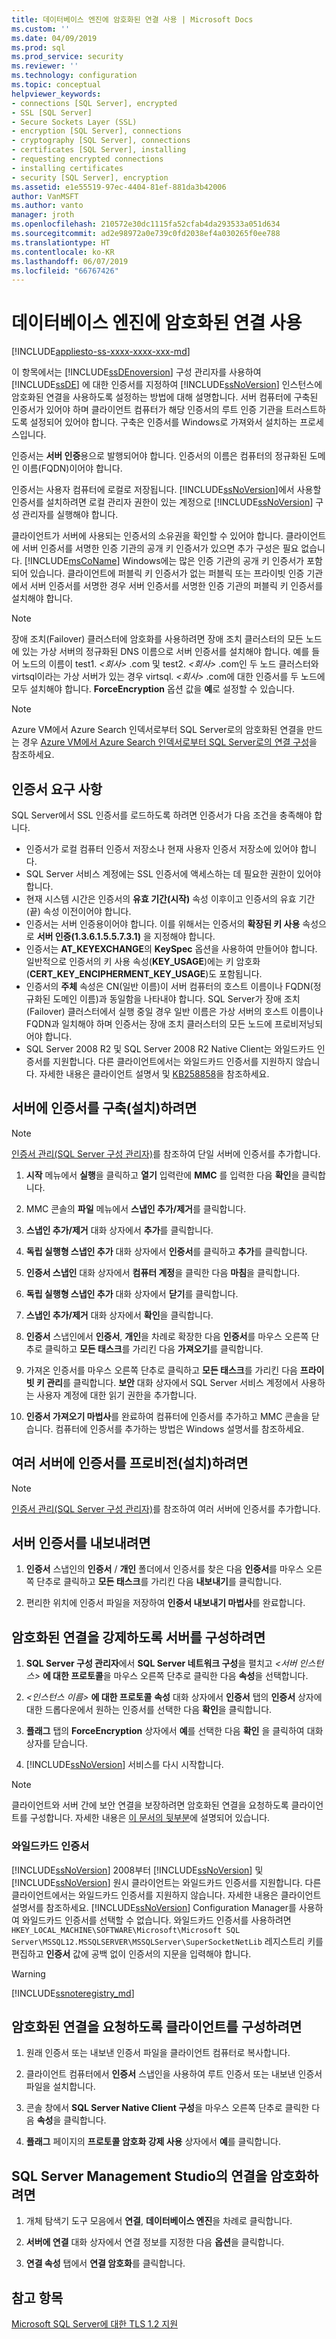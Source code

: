 ```yaml
---
title: 데이터베이스 엔진에 암호화된 연결 사용 | Microsoft Docs
ms.custom: ''
ms.date: 04/09/2019
ms.prod: sql
ms.prod_service: security
ms.reviewer: ''
ms.technology: configuration
ms.topic: conceptual
helpviewer_keywords:
- connections [SQL Server], encrypted
- SSL [SQL Server]
- Secure Sockets Layer (SSL)
- encryption [SQL Server], connections
- cryptography [SQL Server], connections
- certificates [SQL Server], installing
- requesting encrypted connections
- installing certificates
- security [SQL Server], encryption
ms.assetid: e1e55519-97ec-4404-81ef-881da3b42006
author: VanMSFT
ms.author: vanto
manager: jroth
ms.openlocfilehash: 210572e30dc1115fa52cfab4da293533a051d634
ms.sourcegitcommit: ad2e98972a0e739c0fd2038ef4a030265f0ee788
ms.translationtype: HT
ms.contentlocale: ko-KR
ms.lasthandoff: 06/07/2019
ms.locfileid: "66767426"
---
```

# <a name="enable-encrypted-connections-to-the-database-engine"></a>데이터베이스 엔진에 암호화된 연결 사용
[!INCLUDE[appliesto-ss-xxxx-xxxx-xxx-md](../../includes/appliesto-ss-xxxx-xxxx-xxx-md.md)]

  이 항목에서는 [!INCLUDE[ssDEnoversion](../../includes/ssdenoversion-md.md)] 구성 관리자를 사용하여 [!INCLUDE[ssDE](../../includes/ssde-md.md)] 에 대한 인증서를 지정하여 [!INCLUDE[ssNoVersion](../../includes/ssnoversion-md.md)] 인스턴스에 암호화된 연결을 사용하도록 설정하는 방법에 대해 설명합니다. 서버 컴퓨터에 구축된 인증서가 있어야 하며 클라이언트 컴퓨터가 해당 인증서의 루트 인증 기관을 트러스트하도록 설정되어 있어야 합니다. 구축은 인증서를 Windows로 가져와서 설치하는 프로세스입니다.  
  
 인증서는 **서버 인증**용으로 발행되어야 합니다. 인증서의 이름은 컴퓨터의 정규화된 도메인 이름(FQDN)이어야 합니다.  
  
 인증서는 사용자 컴퓨터에 로컬로 저장됩니다. [!INCLUDE[ssNoVersion](../../includes/ssnoversion-md.md)]에서 사용할 인증서를 설치하려면 로컬 관리자 권한이 있는 계정으로 [!INCLUDE[ssNoVersion](../../includes/ssnoversion-md.md)] 구성 관리자를 실행해야 합니다.

 클라이언트가 서버에 사용되는 인증서의 소유권을 확인할 수 있어야 합니다. 클라이언트에 서버 인증서를 서명한 인증 기관의 공개 키 인증서가 있으면 추가 구성은 필요 없습니다. [!INCLUDE[msCoName](../../includes/msconame-md.md)] Windows에는 많은 인증 기관의 공개 키 인증서가 포함되어 있습니다. 클라이언트에 퍼블릭 키 인증서가 없는 퍼블릭 또는 프라이빗 인증 기관에서 서버 인증서를 서명한 경우 서버 인증서를 서명한 인증 기관의 퍼블릭 키 인증서를 설치해야 합니다.  
  
> [!NOTE]  
> 장애 조치(Failover) 클러스터에 암호화를 사용하려면 장애 조치 클러스터의 모든 노드에 있는 가상 서버의 정규화된 DNS 이름으로 서버 인증서를 설치해야 합니다. 예를 들어 노드의 이름이 test1. *\<회사>* .com 및 test2. *\<회사>* .com인 두 노드 클러스터와 virtsql이라는 가상 서버가 있는 경우 virtsql. *\<회사>* .com에 대한 인증서를 두 노드에 모두 설치해야 합니다. **ForceEncryption** 옵션 값을 **예**로 설정할 수 있습니다.

> [!NOTE]
> Azure VM에서 Azure Search 인덱서로부터 SQL Server로의 암호화된 연결을 만드는 경우 [Azure VM에서 Azure Search 인덱서로부터 SQL Server로의 연결 구성](https://azure.microsoft.com/documentation/articles/search-howto-connecting-azure-sql-iaas-to-azure-search-using-indexers/)을 참조하세요. 

## <a name="certificate-requirements"></a>인증서 요구 사항

SQL Server에서 SSL 인증서를 로드하도록 하려면 인증서가 다음 조건을 충족해야 합니다.

- 인증서가 로컬 컴퓨터 인증서 저장소나 현재 사용자 인증서 저장소에 있어야 합니다.
- SQL Server 서비스 계정에는 SSL 인증서에 액세스하는 데 필요한 권한이 있어야 합니다.
- 현재 시스템 시간은 인증서의 **유효 기간(시작)** 속성 이후이고 인증서의 유효 기간(끝) 속성 이전이어야 합니다.
- 인증서는 서버 인증용이어야 합니다. 이를 위해서는 인증서의 **확장된 키 사용** 속성으로 **서버 인증(1.3.6.1.5.5.7.3.1)** 을 지정해야 합니다.
- 인증서는 **AT_KEYEXCHANGE**의 **KeySpec** 옵션을 사용하여 만들어야 합니다. 일반적으로 인증서의 키 사용 속성(**KEY_USAGE**)에는 키 암호화(**CERT_KEY_ENCIPHERMENT_KEY_USAGE**)도 포함됩니다.
- 인증서의 **주체** 속성은 CN(일반 이름)이 서버 컴퓨터의 호스트 이름이나 FQDN(정규화된 도메인 이름)과 동일함을 나타내야 합니다. SQL Server가 장애 조치(Failover) 클러스터에서 실행 중일 경우 일반 이름은 가상 서버의 호스트 이름이나 FQDN과 일치해야 하며 인증서는 장애 조치 클러스터의 모든 노드에 프로비저닝되어야 합니다.
- SQL Server 2008 R2 및 SQL Server 2008 R2 Native Client는 와일드카드 인증서를 지원합니다. 다른 클라이언트에서는 와일드카드 인증서를 지원하지 않습니다. 자세한 내용은 클라이언트 설명서 및 [KB258858](http://support.microsoft.com/kb/258858)을 참조하세요.

## <a name="to-provision-install-a-certificate-on-the-server"></a>서버에 인증서를 구축(설치)하려면  

> [!NOTE]
> [인증서 관리(SQL Server 구성 관리자)](manage-certificates.md)를 참조하여 단일 서버에 인증서를 추가합니다.
  
1. **시작** 메뉴에서 **실행**을 클릭하고 **열기** 입력란에 **MMC** 를 입력한 다음 **확인**을 클릭합니다.  
  
2. MMC 콘솔의 **파일** 메뉴에서 **스냅인 추가/제거**를 클릭합니다.  
  
3. **스냅인 추가/제거** 대화 상자에서 **추가**를 클릭합니다.  
  
4. **독립 실행형 스냅인 추가** 대화 상자에서 **인증서**를 클릭하고 **추가**를 클릭합니다.  
  
5. **인증서 스냅인** 대화 상자에서 **컴퓨터 계정**을 클릭한 다음 **마침**을 클릭합니다.  
  
6. **독립 실행형 스냅인 추가** 대화 상자에서 **닫기**를 클릭합니다.  
  
7. **스냅인 추가/제거** 대화 상자에서 **확인**을 클릭합니다.  
  
8. **인증서** 스냅인에서 **인증서**, **개인**을 차례로 확장한 다음 **인증서**를 마우스 오른쪽 단추로 클릭하고 **모든 태스크**를 가리킨 다음 **가져오기**를 클릭합니다.  

9. 가져온 인증서를 마우스 오른쪽 단추로 클릭하고 **모든 태스크**를 가리킨 다음 **프라이빗 키 관리**를 클릭합니다. **보안** 대화 상자에서 SQL Server 서비스 계정에서 사용하는 사용자 계정에 대한 읽기 권한을 추가합니다.  
  
10. **인증서 가져오기 마법사**를 완료하여 컴퓨터에 인증서를 추가하고 MMC 콘솔을 닫습니다. 컴퓨터에 인증서를 추가하는 방법은 Windows 설명서를 참조하세요.  
  
## <a name="to-provision-install-a-certificate-across-multiple-servers"></a>여러 서버에 인증서를 프로비전(설치)하려면

> [!NOTE]
> [인증서 관리(SQL Server 구성 관리자)](manage-certificates.md)를 참조하여 여러 서버에 인증서를 추가합니다.

## <a name="to-export-the-server-certificate"></a>서버 인증서를 내보내려면  
  
1. **인증서** 스냅인의 **인증서** / **개인** 폴더에서 인증서를 찾은 다음 **인증서**를 마우스 오른쪽 단추로 클릭하고 **모든 태스크**를 가리킨 다음 **내보내기**를 클릭합니다.  
  
2. 편리한 위치에 인증서 파일을 저장하여 **인증서 내보내기 마법사**를 완료합니다.  
  
## <a name="to-configure-the-server-to-force-encrypted-connections"></a>암호화된 연결을 강제하도록 서버를 구성하려면  
  
1. **SQL Server 구성 관리자**에서 **SQL Server 네트워크 구성**을 펼치고 _\<서버 인스턴스>_ **에 대한 프로토콜**을 마우스 오른쪽 단추로 클릭한 다음 **속성**을 선택합니다.  
  
2. _\<인스턴스 이름>_ **에 대한 프로토콜** **속성** 대화 상자에서 **인증서** 탭의 **인증서** 상자에 대한 드롭다운에서 원하는 인증서를 선택한 다음 **확인**을 클릭합니다.  
  
3. **플래그** 탭의 **ForceEncryption** 상자에서 **예**를 선택한 다음 **확인** 을 클릭하여 대화 상자를 닫습니다.  
  
4. [!INCLUDE[ssNoVersion](../../includes/ssnoversion-md.md)] 서비스를 다시 시작합니다.  

> [!NOTE]
> 클라이언트와 서버 간에 보안 연결을 보장하려면 암호화된 연결을 요청하도록 클라이언트를 구성합니다. 자세한 내용은 [이 문서의 뒷부분](#to-configure-the-client-to-request-encrypted-connections)에 설명되어 있습니다.

### <a name="wildcard-certificates"></a>와일드카드 인증서

[!INCLUDE[ssNoVersion](../../includes/ssnoversion-md.md)] 2008부터 [!INCLUDE[ssNoVersion](../../includes/ssnoversion-md.md)] 및 [!INCLUDE[ssNoVersion](../../includes/ssnoversion-md.md)] 원시 클라이언트는 와일드카드 인증서를 지원합니다. 다른 클라이언트에서는 와일드카드 인증서를 지원하지 않습니다. 자세한 내용은 클라이언트 설명서를 참조하세요. [!INCLUDE[ssNoVersion](../../includes/ssnoversion-md.md)] Configuration Manager를 사용하여 와일드카드 인증서를 선택할 수 없습니다. 와일드카드 인증서를 사용하려면 `HKEY_LOCAL_MACHINE\SOFTWARE\Microsoft\Microsoft SQL Server\MSSQL12.MSSQLSERVER\MSSQLServer\SuperSocketNetLib` 레지스트리 키를 편집하고 **인증서** 값에 공백 없이 인증서의 지문을 입력해야 합니다.  

> [!WARNING]  
> [!INCLUDE[ssnoteregistry_md](../../includes/ssnoteregistry-md.md)]  

## <a name="to-configure-the-client-to-request-encrypted-connections"></a>암호화된 연결을 요청하도록 클라이언트를 구성하려면  

1. 원래 인증서 또는 내보낸 인증서 파일을 클라이언트 컴퓨터로 복사합니다.  
  
2. 클라이언트 컴퓨터에서 **인증서** 스냅인을 사용하여 루트 인증서 또는 내보낸 인증서 파일을 설치합니다.  
  
3. 콘솔 창에서 **SQL Server Native Client 구성**을 마우스 오른쪽 단추로 클릭한 다음 **속성**을 클릭합니다.  
  
4. **플래그** 페이지의 **프로토콜 암호화 강제 사용** 상자에서 **예**를 클릭합니다.  
  
## <a name="to-encrypt-a-connection-from-sql-server-management-studio"></a>SQL Server Management Studio의 연결을 암호화하려면  
  
1. 개체 탐색기 도구 모음에서 **연결**, **데이터베이스 엔진**을 차례로 클릭합니다.  
  
2. **서버에 연결** 대화 상자에서 연결 정보를 지정한 다음 **옵션**을 클릭합니다.  
  
3. **연결 속성** 탭에서 **연결 암호화**를 클릭합니다.  
  
## <a name="see-also"></a>참고 항목

[Microsoft SQL Server에 대한 TLS 1.2 지원](https://support.microsoft.com/kb/3135244)